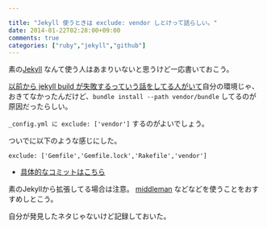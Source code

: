 ```yaml
---

title: "Jekyll 使うときは exclude: vendor しとけって話らしい。"
date: 2014-01-22T02:28:00+09:00
comments: true
categories: ["ruby","jekyll","github"]
---
```


素の[Jekyll](http://jekyllrb.com/) なんて使う人はあまりいないと思うけど一応書いておこう。

[以前から jekyll build が失敗するっていう話をしてる人がいて](https://github.com/great-h/great-h.github.io/issues/586)自分の環境じゃ、おきてなかったんだけど、`bundle install --path vendor/bundle` してるのが原因だったらしい。

`_config.yml に exclude: ['vendor']` するのがよいでしょう。

ついでに以下のような感じにした。

```
exclude: ['Gemfile','Gemfile.lock','Rakefile','vendor']
```

* [具体的なコミットはこちら](https://github.com/great-h/great-h.github.io/commit/8c99dc2d0ae37289ce65270587636f3da7447366)

素のJekyllから拡張してる場合は注意。
[middleman](http://middlemanapp.com/) などなどを使うことをおすすめしとこう。

自分が発見したネタじゃないけど記録しておいた。
